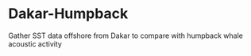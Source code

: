 # Dakar-Humpback
Gather SST data offshore from Dakar to compare with humpback whale acoustic activity
